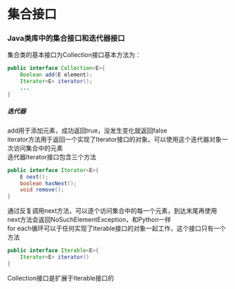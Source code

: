 # 集合接口
### Java类库中的集合接口和迭代器接口
集合类的基本接口为Collection接口基本方法为：
```java
public interface Collection<E>{
    Boolean add(E element);
    Iterator<E> iterator();
    ...
} 
```
##### 迭代器 
add用于添加元素，成功返回true，没发生变化就返回false   
iterator方法用于返回一个实现了Iterator接口的对象。可以使用这个迭代器对象一次访问集合中的元素  
迭代器Iterator接口包含三个方法
```java
public interface Iterator<E>{
    E next();
    boolean hasNext();
    void remove();
}
```
通过反复调用next方法，可以逐个访问集合中的每一个元素，到达末尾再使用next方法会返回NoSuchElementException，和Python一样  
for each循环可以于任何实现了Iterable接口的对象一起工作，这个接口只有一个方法  
```java
public interface Iterable<E>{
    Iterator<E> iterator()
}
```
Collection接口是扩展于Iterable接口的
